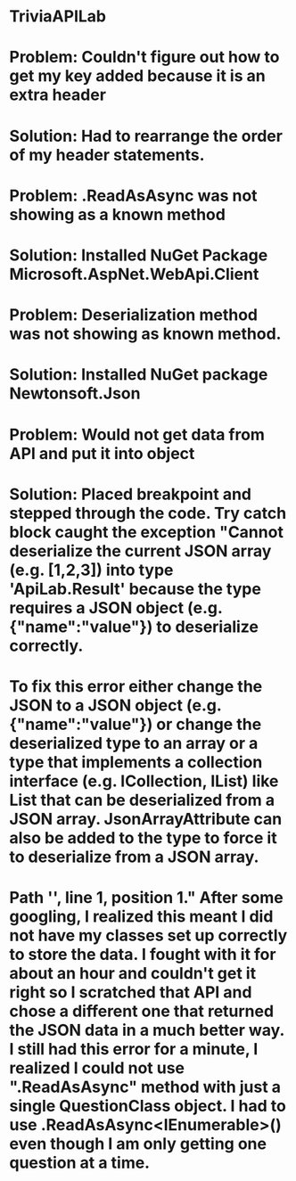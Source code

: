 # TriviaAPILab

# Problem: Couldn't figure out how to get my key added because it is an extra header
# Solution: Had to rearrange the order of my header statements. 

# Problem: .ReadAsAsync was not showing as a known method
# Solution: Installed NuGet Package Microsoft.AspNet.WebApi.Client

# Problem: Deserialization method was not showing as known method. 
# Solution: Installed NuGet package Newtonsoft.Json

# Problem: Would not get data from API and put it into object
# Solution: Placed breakpoint and stepped through the code. Try catch block caught the exception "Cannot deserialize the current JSON array (e.g. [1,2,3]) into type 'ApiLab.Result' because the type requires a JSON object (e.g. {"name":"value"}) to deserialize correctly.
# To fix this error either change the JSON to a JSON object (e.g. {"name":"value"}) or change the deserialized type to an array or a type that implements a collection interface (e.g. ICollection, IList) like List<T> that can be deserialized from a JSON array. JsonArrayAttribute can also be added to the type to force it to deserialize from a JSON array.
# Path '', line 1, position 1." After some googling, I realized this meant I did not have my classes set up correctly to store the data. I fought with it for about an hour and couldn't get it right so I scratched that API and chose a different one that returned the JSON data in a much better way. I still had this error for a minute, I realized I could not use ".ReadAsAsync" method with just a single QuestionClass object. I had to use  .ReadAsAsync<IEnumerable<Questions>>() even though I am only getting one question at a time. 
